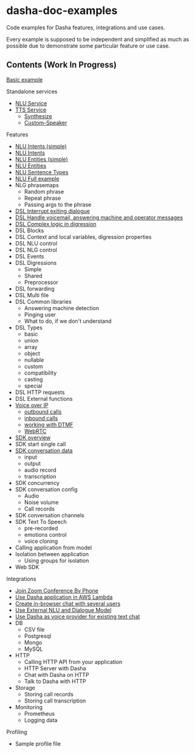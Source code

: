 # dasha-doc-examples

Code examples for Dasha features, integrations and use cases.

Every example is supposed to be independent and simplified as much as possible due to demonstrate some particular feature or use case.

## Contents (Work In Progress)

[Basic example](https://github.com/dasha-samples/dasha-doc-examples/tree/main/Basic)

Standalone services
 - [NLU Service](Standalone-Services/NLU)
 - [TTS Service](Standalone-Services/TTS/README.md)
   - [Synthesize](Standalone-Services/TTS/Synthesize)
   - [Custom-Speaker](Standalone-Services/TTS/Custom-Speaker)

Features
 - [NLU Intents (simple)](Features/NLU-Intents-(simple))
 - [NLU Intents](Features/NLU-Intents)
 - [NLU Entities (simple)](Features/NLU-Entities-(simple))
 - [NLU Entities](Features/NLU-Entities)
 - [NLU Sentence Types](Features/NLU-Sentence-Types)
 - [NLU Full example](Features/NLU-Full)
 - NLG phrasemaps
   - Random phrase
   - Repeat phrase
   - Passing args to the phrase
 - [DSL Interrupt exiting dialogue](Features/DSL-Interrupt-exiting-dialogue)
 - [DSL Handle voicemail, answering machine and operator messages](Features/DSL-Handle-voicemail-answering-machine)
 - [DSL Complex logic in digression](Features/DSL-Complex-digression)
 - DSL Blocks
 - DSL Context and local variables, digression properties
 - DSL NLU control
 - DSL NLG control
 - DSL Events
 - DSL Digressions
   - Simple
   - Shared
   - Preprocessor
 - DSL forwarding
 - DSL Multi file
 - DSL Common libraries
   - Answering machine detection
   - Pinging user
   - What to do, if we don't understand
 - DSL Types
   - basic
   - union
   - array
   - object
   - nullable
   - custom
   - compatibility
   - casting
   - special
 - DSL HTTP requests
 - DSL External functions
 - [Voice over IP](Features/VoIP-overview)
   - [outbound calls](Features/VoIP-outbounds)
   - [inbound calls](Features/VoIP-inbounds)
   - [working with DTMF](Features/VoIP-working-with-DTMF)
   - [WebRTC](Features/VoIP-WebRTC)
 - [SDK overview](Features/SDK-overview)
 - SDK start single call
 - [SDK conversation data](Features/SDK-conversation-data)
   - input
   - output
   - audio record
   - transcription
 - SDK concurrency
 - SDK conversation config
   - Audio
   - Noise volume
   - Call records
 - SDK conversation channels
 - SDK Text To Speech
   - pre-recorded
   - emotions control
   - voice cloning
 - Calling application from model
 - Isolation between application
   - Using groups for isolation
 - Web SDK
 
Integrations
 - [Join Zoom Conference By Phone](Integrations/Call-Zoom-Conf-By-Phone)
 - [Use Dasha application in AWS Lambda](Integrations/AWS-Lambda)
 - [Create in-browser chat with several users](Integrations/Web-Chat-Multiuser)
 - [Use External NLU and Dialogue Model](Integrations/External-NLU-and-DM)
 - [Use Dasha as voice provider for existing text chat](Integrations/Voice-For-External-Web-Chat)
 - DB
   - CSV file
   - Postgresql
   - Mongo
   - MySQL
 - HTTP
   - Calling HTTP API from your application
   - HTTP Server with Dasha
   - Chat with Dasha on HTTP
   - Talk to Dasha with HTTP
 - Storage
   - Storing call records 
   - Storing call transcription
 - Monitoring
   - Prometheus
   - Logging data

Profiling
 - Sample profile file
